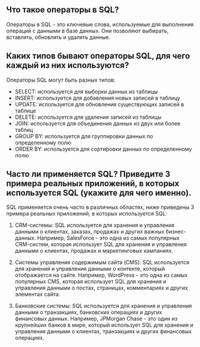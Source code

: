 ## Что такое операторы в SQL?

Операторы в SQL - это ключевые слова, используемые для выполнения операций с данными в базе данных. Они позволяют выбирать, вставлять, обновлять и удалять данные.

## Каких типов бывают операторы SQL, для чего каждый из них используются?

Операторы SQL могут быть разных типов:
- SELECT: используется для выборки данных из таблицы
- INSERT: используется для добавления новых записей в таблицу
- UPDATE: используется для обновления существующих записей в таблице
- DELETE: используется для удаления записей из таблицы
- JOIN: используется для объединения данных из двух или более таблиц
- GROUP BY: используется для группировки данных по определенному полю
- ORDER BY: используется для сортировки данных по определенному полю

## Часто ли применяется SQL? Приведите 3 примера реальных приложений, в которых используется SQL (укажите для чего именно).

SQL применяется очень часто в различных областях, ниже приведены 3 примера реальных приложений, в которых используется SQL:

1. CRM-системы: SQL используется для хранения и управления данными о клиентах, заказах, продажах и других важных бизнес-данных. Например, SalesForce - это одна из самых популярных CRM-систем, которая использует SQL для хранения и управления данными о клиентах, продажах и маркетинговых кампаниях.

2. Системы управления содержимым сайта (CMS): SQL используется для хранения и управления данными о контенте, который отображается на сайте. Например, WordPress - это одна из самых популярных CMS, которая использует SQL для хранения и управления данными о постах, страницах, комментариях и других элементах сайта.

3. Банковские системы: SQL используется для хранения и управления данными о транзакциях, банковских операциях и других финансовых данных. Например, JPMorgan Chase - это один из крупнейших банков в мире, который использует SQL для хранения и управления данными о клиентах, транзакциях и других финансовых операциях.